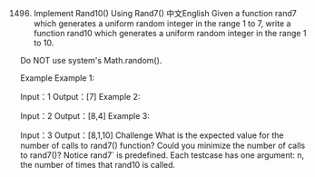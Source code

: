 1496. Implement Rand10() Using Rand7()
中文English
Given a function rand7 which generates a uniform random integer in the range 1 to 7, write a function rand10 which generates a uniform random integer in the range 1 to 10.

Do NOT use system's Math.random().

Example
Example 1:

Input：1
Output：[7]
Example 2:

Input：2
Output：[8,4]
Example 3:

Input：3
Output：[8,1,10]
Challenge
What is the expected value for the number of calls to rand7() function?
Could you minimize the number of calls to rand7()?
Notice
rand7` is predefined.
Each testcase has one argument: n, the number of times that rand10 is called.
